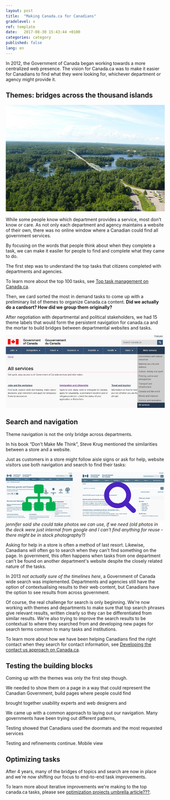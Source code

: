 ```yaml
---
layout: post
title:  "Making Canada.ca for Canadians"
gradelevel: x
ref: template
date:   2017-08-30 15:43:44 +0100
categories: category
published: false
lang: en
---
```


<!--Objectives: demonstrate how the themes reflect top tasks, how they work with search, how we've applied rigorous user testing to topic and doormat designs -->

In 2012, the Government of Canada began working towards a more centralized web presence. The vision for Canada.ca was to make it easier for Canadians to find what they were looking for, whichever department or agency might provide it.

## Themes: bridges across the thousand islands

<img class="img-responsive" alt="Bridge across the Thousand Islands" src="/images/thousand-islands-bridge_600x400.jpg">

While some people know which department provides a service, most don’t know or care. As not only each department and agency maintains a website of their own, there was no online window where a Canadian could find all government services. 

By focusing on the words that people think about when they complete a task, we can make it easiler for people to find and complete what they came to do.
 
The first step was to understand the top tasks that citizens completed with departments and agencies. 

To learn more about the top 100 tasks, see [Top task management on Canada.ca]().

Then, we card sorted the most in demand tasks to come up with a preliminary list of themes to organize Canada.ca content. **Did we actually do a cardsort? How did we group them originally?**

After negotiation with departmental and political stakeholders, we had 15 theme labels that would form the persistent navigation for canada.ca and the mortar to build bridges between departmental websites and tasks.

<img class="img-responsive" alt="Themes on canada.ca" src="/images/themes_1000x457.jpg">

## Search and navigation

Theme navigation is not the only bridge across departments.

In his book “Don’t Make Me Think”, Steve Krug mentioned the similarities between a store and a website.

Just as customers in a store might follow aisle signs or ask for help, website visitors use both navigation and search to find their tasks:

<img class="img-responsive" alt="Navigation and search" src="/images/nav-and-search_700x215.png"> *jennifer said she could take photos we can use, if we need (old photos in the deck were just internal from google and I can't find anything for reuse - there might be in stock photography?)*

Asking for help in a store is often a method of last resort. Likewise, Canadians will often go to search when they can't find something on the page. In government, this often happens when tasks from one department can't be found on another department's website despite the closely related nature of the tasks.

In 2013 *not actually sure of the timelines here*, a Government of Canada wide search was implemented. Departments and agencies still have the option of contextualising results to their web content, but Canadians have the option to see results from across government.

Of course, the real challenge for search is only beginning. We're now working with themes and departments to make sure that top search phrases give relevant results, written clearly so they can be differentiated from similar results. We're also trying to improve the search results to be contextual to where they searched from and developing new pages for search terms common to many tasks and institutions. 

To learn more about how we have been helping Canadians find the right contact when they search for contact information, see [Developing the contact us approach on Canada.ca]().

## Testing the building blocks

Coming up with the themes was only the first step though.

We needed to show them on a page in a way that could represent the Canadian Government, build pages where people could find

brought together usability experts and web designers and 


We came up with a common approach to laying out our navigation. Many governments have been trying out different patterns, 


Testing showed that Canadians used the doormats and the most requested services


Testing and refinements continue. Mobile view 



## Optimizing tasks

After 4 years, many of the bridges of topics and search are now in place and we're now shifting our focus to end-to-end task improvements.

To learn more about iterative improvements we're making to the top canada.ca tasks, please see [optimization projects umbrella article???]().
